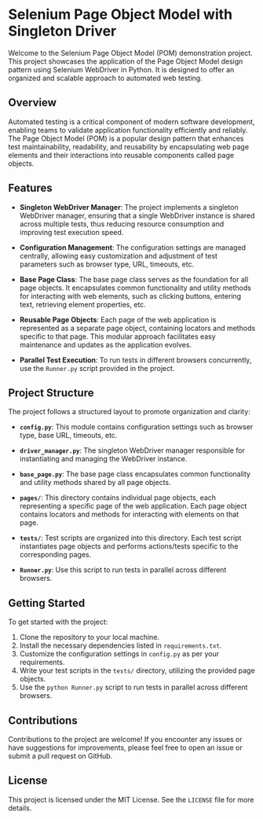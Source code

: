 # Selenium Page Object Model with Singleton Driver

Welcome to the Selenium Page Object Model (POM) demonstration project. This project showcases the application of the Page Object Model design pattern using Selenium WebDriver in Python. It is designed to offer an organized and scalable approach to automated web testing.

## Overview

Automated testing is a critical component of modern software development, enabling teams to validate application functionality efficiently and reliably. The Page Object Model (POM) is a popular design pattern that enhances test maintainability, readability, and reusability by encapsulating web page elements and their interactions into reusable components called page objects.

## Features

- **Singleton WebDriver Manager**: The project implements a singleton WebDriver manager, ensuring that a single WebDriver instance is shared across multiple tests, thus reducing resource consumption and improving test execution speed.
  
- **Configuration Management**: The configuration settings are managed centrally, allowing easy customization and adjustment of test parameters such as browser type, URL, timeouts, etc.
  
- **Base Page Class**: The base page class serves as the foundation for all page objects. It encapsulates common functionality and utility methods for interacting with web elements, such as clicking buttons, entering text, retrieving element properties, etc.
  
- **Reusable Page Objects**: Each page of the web application is represented as a separate page object, containing locators and methods specific to that page. This modular approach facilitates easy maintenance and updates as the application evolves.
  
- **Parallel Test Execution**: To run tests in different browsers concurrently, use the `Runner.py` script provided in the project.

## Project Structure

The project follows a structured layout to promote organization and clarity:

- **`config.py`**: This module contains configuration settings such as browser type, base URL, timeouts, etc.
  
- **`driver_manager.py`**: The singleton WebDriver manager responsible for instantiating and managing the WebDriver instance.
  
- **`base_page.py`**: The base page class encapsulates common functionality and utility methods shared by all page objects.
  
- **`pages/`**: This directory contains individual page objects, each representing a specific page of the web application. Each page object contains locators and methods for interacting with elements on that page.
  
- **`tests/`**: Test scripts are organized into this directory. Each test script instantiates page objects and performs actions/tests specific to the corresponding pages.
  
- **`Runner.py`**: Use this script to run tests in parallel across different browsers.

## Getting Started

To get started with the project:

1. Clone the repository to your local machine.
2. Install the necessary dependencies listed in `requirements.txt`.
3. Customize the configuration settings in `config.py` as per your requirements.
4. Write your test scripts in the `tests/` directory, utilizing the provided page objects.
5. Use the `python Runner.py` script to run tests in parallel across different browsers.

## Contributions

Contributions to the project are welcome! If you encounter any issues or have suggestions for improvements, please feel free to open an issue or submit a pull request on GitHub.

## License

This project is licensed under the MIT License. See the `LICENSE` file for more details.
